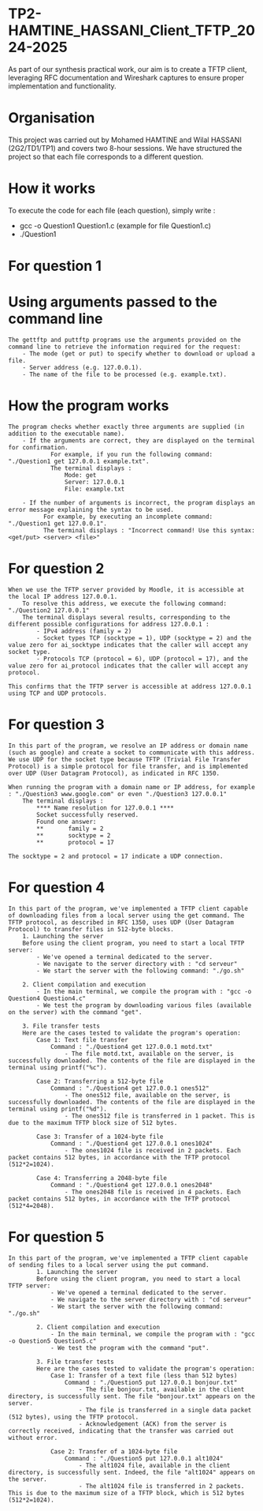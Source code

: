 # TP2-HAMTINE_HASSANI_Client_TFTP_2024-2025
As part of our synthesis practical work, our aim is to create a TFTP client, leveraging RFC documentation and Wireshark captures to ensure proper implementation and functionality.

# Organisation
This project was carried out by Mohamed HAMTINE and Wilal HASSANI (2G2/TD1/TP1) and covers two 8-hour sessions. We have structured the project so that each file corresponds to a different question.

# How it works
To execute the code for each file (each question), simply write :
- gcc -o Question1 Question1.c (example for file Question1.c)
- ./Question1

# For question 1
 # Using arguments passed to the command line
    The gettftp and puttftp programs use the arguments provided on the command line to retrieve the information required for the request:
        - The mode (get or put) to specify whether to download or upload a file.
        - Server address (e.g. 127.0.0.1).
        - The name of the file to be processed (e.g. example.txt).
 # How the program works
    The program checks whether exactly three arguments are supplied (in addition to the executable name).
        - If the arguments are correct, they are displayed on the terminal for confirmation. 
                For example, if you run the following command: "./Question1 get 127.0.0.1 example.txt".
                The terminal displays :
                    Mode: get
                    Server: 127.0.0.1
                    File: example.txt
    
        - If the number of arguments is incorrect, the program displays an error message explaining the syntax to be used.
              For example, by executing an incomplete command: "./Question1 get 127.0.0.1".
              The terminal displays : "Incorrect command! Use this syntax: <get/put> <server> <file>"

# For question 2
    When we use the TFTP server provided by Moodle, it is accessible at the local IP address 127.0.0.1.
        To resolve this address, we execute the following command: "./Question2 127.0.0.1"
        The terminal displays several results, corresponding to the different possible configurations for address 127.0.0.1 :
            - IPv4 address (family = 2)
            - Socket types TCP (socktype = 1), UDP (socktype = 2) and the value zero for ai_socktype indicates that the caller will accept any socket type.
            - Protocols TCP (protocol = 6), UDP (protocol = 17), and the value zero for ai_protocol indicates that the caller will accept any protocol.

    This confirms that the TFTP server is accessible at address 127.0.0.1 using TCP and UDP protocols.

# For question 3
    In this part of the program, we resolve an IP address or domain name (such as google) and create a socket to communicate with this address. We use UDP for the socket type because TFTP (Trivial File Transfer Protocol) is a simple protocol for file transfer, and is implemented over UDP (User Datagram Protocol), as indicated in RFC 1350.

    When running the program with a domain name or IP address, for example : "./Question3 www.google.com" or even "./Question3 127.0.0.1"
        The terminal displays :
            **** Name resolution for 127.0.0.1 ****
            Socket successfully reserved.
            Found one answer: 
            **       family = 2
            **       socktype = 2
            **       protocol = 17

    The socktype = 2 and protocol = 17 indicate a UDP connection.

# For question 4
    In this part of the program, we've implemented a TFTP client capable of downloading files from a local server using the get command. The TFTP protocol, as described in RFC 1350, uses UDP (User Datagram Protocol) to transfer files in 512-byte blocks.
        1. Launching the server
        Before using the client program, you need to start a local TFTP server:
            - We've opened a terminal dedicated to the server.
            - We navigate to the server directory with : "cd serveur"
            - We start the server with the following command: "./go.sh"

        2. Client compilation and execution
            - In the main terminal, we compile the program with : "gcc -o Question4 Question4.c"
            - We test the program by downloading various files (available on the server) with the command "get".
        
        3. File transfer tests
        Here are the cases tested to validate the program's operation:
            Case 1: Text file transfer
                Command : "./Question4 get 127.0.0.1 motd.txt"
                    - The file motd.txt, available on the server, is successfully downloaded. The contents of the file are displayed in the terminal using printf("%c").
            
            Case 2: Transferring a 512-byte file
                Command : "./Question4 get 127.0.0.1 ones512"
                    - The ones512 file, available on the server, is successfully downloaded. The contents of the file are displayed in the terminal using printf("%d").
                    - The ones512 file is transferred in 1 packet. This is due to the maximum TFTP block size of 512 bytes.
            
            Case 3: Transfer of a 1024-byte file
                Command : "./Question4 get 127.0.0.1 ones1024"
                    - The ones1024 file is received in 2 packets. Each packet contains 512 bytes, in accordance with the TFTP protocol (512*2=1024).
            
            Case 4: Transferring a 2048-byte file
                Command : "./Question4 get 127.0.0.1 ones2048"
                    - The ones2048 file is received in 4 packets. Each packet contains 512 bytes, in accordance with the TFTP protocol (512*4=2048).
            
# For question 5
    In this part of the program, we've implemented a TFTP client capable of sending files to a local server using the put command.
            1. Launching the server
            Before using the client program, you need to start a local TFTP server:
                - We've opened a terminal dedicated to the server.
                - We navigate to the server directory with : "cd serveur"
                - We start the server with the following command: "./go.sh"

            2. Client compilation and execution
                - In the main terminal, we compile the program with : "gcc -o Question5 Question5.c"
                - We test the program with the command "put".
            
            3. File transfer tests
            Here are the cases tested to validate the program's operation:
                Case 1: Transfer of a text file (less than 512 bytes)
                    Command : "./Question5 put 127.0.0.1 bonjour.txt"
                        - The file bonjour.txt, available in the client directory, is successfully sent. The file "bonjour.txt" appears on the server.
                        - The file is transferred in a single data packet (512 bytes), using the TFTP protocol.
                        - Acknowledgement (ACK) from the server is correctly received, indicating that the transfer was carried out without error.
                
                Case 2: Transfer of a 1024-byte file
                    Command : "./Question5 put 127.0.0.1 alt1024"
                        - The alt1024 file, available in the client directory, is successfully sent. Indeed, the file "alt1024" appears on the server.
                        - The alt1024 file is transferred in 2 packets. This is due to the maximum size of a TFTP block, which is 512 bytes (512*2=1024).

                

                    




